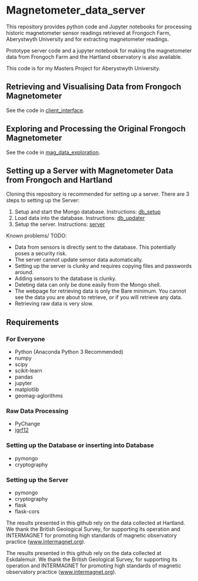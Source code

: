 # Magnetometer_data_server
This repository provides python code and Jupyter notebooks for processing historic magnetometer sensor readings retrieved at Frongoch Farm, Aberystwyth University and for extracting magnetometer readings.

Prototype server code and a jupyter notebook for making the magnetometer data from Frongoch Farm and the Hartland observatory is also available.

This code is for my Masters Project for Aberystwyth University.

## Retrieving and Visualising Data from Frongoch Magnetometer
See the code in [client_interface](client_interface).

## Exploring and Processing the Original Frongoch Magnetometer
See the code in [mag_data_exploration](mag_data_exploration).

## Setting up a Server with Magnetometer Data from Frongoch and Hartland
Cloning this repository is recommended for setting up a server. There are 3 steps to setting up the Server:
1. Setup and start the Mongo database. Instructions: [db_setup](db_setup)
2. Load data into the database. Instructions: [db_updater](db_updater)
3. Setup the server. Instructions: [server](server)

Known problems/ TODO:
* Data from sensors is directly sent to the database. This potentially poses a security risk.
* The server cannot update sensor data automatically.
* Setting up the server is clunky and requires copying files and passwords around.
* Adding sensors to the database is clunky.
* Deleting data can only be done easily from the Mongo shell.
* The webpage for retrieving data is only the Bare minimum. You cannot see the data you are about to retrieve, or if you will retrieve any data.
* Retrieving raw data is very slow.

## Requirements
### For Everyone
* Python (Anaconda Python 3 Recommended)
* numpy
* scipy
* scikit-learn
* pandas
* jupyter
* matplotlib
* geomag-aglorithms

### Raw Data Processing
* PyChange
* [igrf12](https://github.com/scivision/igrf12)

### Setting up the Database or inserting into Database
* pymongo
* cryptography

### Setting up the Server
* pymongo
* cryptography
* flask
* flask-cors

The results presented in this github rely on the data collected at Hartland. We thank the British Geological Survey, for supporting its operation and INTERMAGNET for promoting high standards of magnetic observatory practice (www.intermagnet.org).

The results presented in this github rely on the data collected at Eskdalemuir. We thank the British Geological Survey, for supporting its operation and INTERMAGNET for promoting high standards of magnetic observatory practice (www.intermagnet.org).
